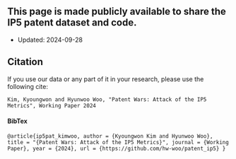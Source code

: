 ## This page is made publicly available to share the IP5 patent dataset and code.
- Updated: 2024-09-28

## Citation
If you use our data or any part of it in your research, please use the following cite:

`Kim, Kyoungwon and Hyunwoo Woo, "Patent Wars: Attack of the IP5 Metrics", Working Paper 2024`

#### BibTex
`@article{ip5pat_kimwoo,
    author = {Kyoungwon Kim and Hyunwoo Woo},
    title = "{Patent Wars: Attack of the IP5 Metrics}",
    journal = {Working Paper},
    year = {2024},
    url = {https://github.com/hw-woo/patent_ip5}
}`
